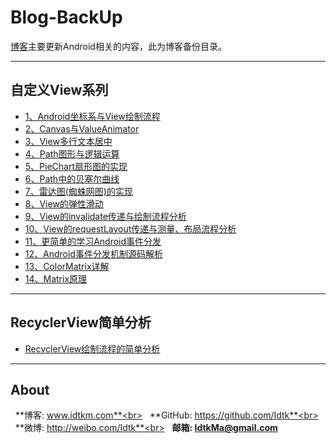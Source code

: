 # Blog-BackUp
 
[博客](http://www.idtkm.com)主要更新Android相关的内容，此为博客备份目录。

******

## 自定义View系列

* [1、Android坐标系与View绘制流程](https://github.com/Idtk/Blog/blob/master/Blog/1%E3%80%81CoordinateAndProcess.md)
* [2、Canvas与ValueAnimator](https://github.com/Idtk/Blog/blob/master/Blog/2%E3%80%81CanvasAndValueAnimator.md)
* [3、View多行文本居中](https://github.com/Idtk/Blog/blob/master/Blog/3%E3%80%81Multi-lineTextCenter.md)
* [4、Path图形与逻辑运算](https://github.com/Idtk/Blog/blob/master/Blog/4%E3%80%81PathFigureAndLogical.md)
* [5、PieChart扇形图的实现](https://github.com/Idtk/Blog/blob/master/Blog/5%E3%80%81PieChart.md)
* [6、Path中的贝塞尔曲线](https://github.com/Idtk/Blog/blob/master/Blog/6%E3%80%81Bezier.md)
* [7、雷达图(蜘蛛网图)的实现](https://github.com/Idtk/Blog/blob/master/Blog/7%E3%80%81RadarChart.md)
* [8、View的弹性滑动](https://github.com/Idtk/Blog/blob/master/Blog/8%E3%80%81Scroll.md)
* [9、View的invalidate传递与绘制流程分析](https://github.com/Idtk/Blog/blob/master/Blog/9%E3%80%81Invalidate.md)
* [10、View的requestLayout传递与测量、布局流程分析](https://github.com/Idtk/Blog/blob/master/Blog/10%E3%80%81RequestLayout.md)
* [11、更简单的学习Android事件分发](https://github.com/Idtk/Blog/blob/master/Blog/11%E3%80%81TouchEvent.md)
* [12、Android事件分发机制源码解析](https://github.com/Idtk/Blog/blob/master/Blog/12%E3%80%81TouchEventSource.md)
* [13、ColorMatrix详解](https://github.com/Idtk/Blog/blob/master/Blog/13%E3%80%81ColorMatrix.md)
* [14、Matrix原理](https://github.com/Idtk/Blog/blob/master/Blog/14%E3%80%81Matrix.md)

******

## RecyclerView简单分析

* [RecyclerView绘制流程的简单分析](https://github.com/Idtk/Blog/blob/master/Blog/RecyclerView.LayoutManager.md)

******

## About

&nbsp;&nbsp;**博客: www.idtkm.com**<br>
&nbsp;&nbsp;**GitHub: https://github.com/Idtk**<br>
&nbsp;&nbsp;**微博: http://weibo.com/Idtk**<br>
&nbsp;&nbsp;**邮箱: IdtkMa@gmail.com**<br>

